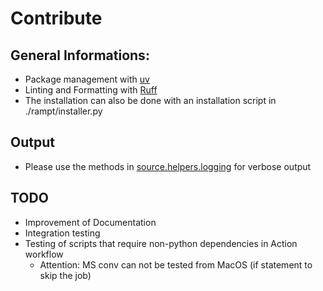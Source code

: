 # Contribute

## General Informations:
- Package management with [uv](https://docs.astral.sh/uv/)
- Linting and Formatting with [Ruff](https://docs.astral.sh/ruff/)
- The installation can also be done with an installation script in ./rampt/installer.py


## Output
- Please use the methods in [source.helpers.logging](./source/helpers/logging.py) for verbose output

## TODO
- Improvement of Documentation
- Integration testing
- Testing of scripts that require non-python dependencies in Action workflow
    - Attention: MS conv can not be tested from MacOS (if statement to skip the job)